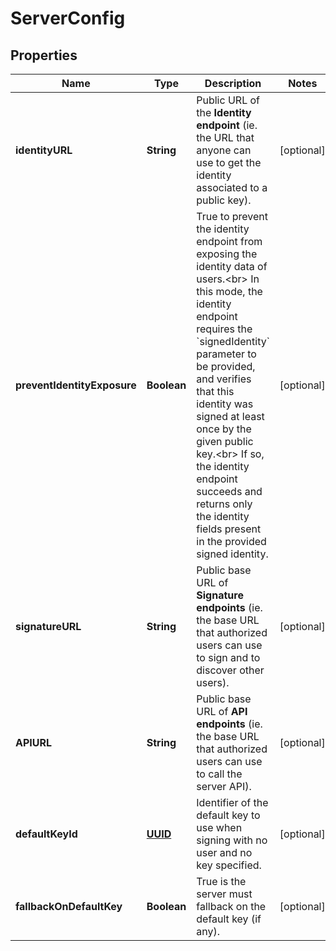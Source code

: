 

# ServerConfig

## Properties

Name | Type | Description | Notes
------------ | ------------- | ------------- | -------------
**identityURL** | **String** | Public URL of the **Identity endpoint** (ie. the URL that anyone can use to get the identity associated to a public key).  |  [optional]
**preventIdentityExposure** | **Boolean** | True to prevent the identity endpoint from exposing the identity data of users.&lt;br&gt; In this mode, the identity endpoint requires the &#x60;signedIdentity&#x60; parameter to be provided, and verifies that this identity was signed at least once by the given public key.&lt;br&gt; If so, the identity endpoint succeeds and returns only the identity fields present in the provided signed identity.  |  [optional]
**signatureURL** | **String** | Public base URL of **Signature endpoints** (ie. the base URL that authorized users can use to sign and to discover other users).  |  [optional]
**APIURL** | **String** | Public base URL of **API endpoints** (ie. the base URL that authorized users can use to call the server API).  |  [optional]
**defaultKeyId** | [**UUID**](UUID.md) | Identifier of the default key to use when signing with no user and no key specified. |  [optional]
**fallbackOnDefaultKey** | **Boolean** | True is the server must fallback on the default key (if any). |  [optional]



